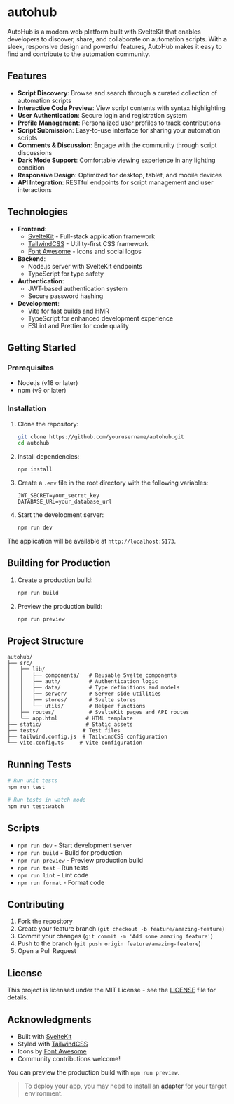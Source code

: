 # autohub

AutoHub is a modern web platform built with SvelteKit that enables developers to discover, share, and collaborate on automation scripts. With a sleek, responsive design and powerful features, AutoHub makes it easy to find and contribute to the automation community.

## Features

- **Script Discovery**: Browse and search through a curated collection of automation scripts
- **Interactive Code Preview**: View script contents with syntax highlighting
- **User Authentication**: Secure login and registration system
- **Profile Management**: Personalized user profiles to track contributions
- **Script Submission**: Easy-to-use interface for sharing your automation scripts
- **Comments & Discussion**: Engage with the community through script discussions
- **Dark Mode Support**: Comfortable viewing experience in any lighting condition
- **Responsive Design**: Optimized for desktop, tablet, and mobile devices
- **API Integration**: RESTful endpoints for script management and user interactions

## Technologies

- **Frontend**:
  - [SvelteKit](https://kit.svelte.dev/) - Full-stack application framework
  - [TailwindCSS](https://tailwindcss.com/) - Utility-first CSS framework
  - [Font Awesome](https://fontawesome.com/) - Icons and social logos
- **Backend**:
  - Node.js server with SvelteKit endpoints
  - TypeScript for type safety
- **Authentication**:
  - JWT-based authentication system
  - Secure password hashing
- **Development**:
  - Vite for fast builds and HMR
  - TypeScript for enhanced development experience
  - ESLint and Prettier for code quality

## Getting Started

### Prerequisites

- Node.js (v18 or later)
- npm (v9 or later)

### Installation

1. Clone the repository:
   ```bash
   git clone https://github.com/yourusername/autohub.git
   cd autohub
   ```

2. Install dependencies:
   ```bash
   npm install
   ```

3. Create a `.env` file in the root directory with the following variables:
   ```env
   JWT_SECRET=your_secret_key
   DATABASE_URL=your_database_url
   ```

4. Start the development server:
   ```bash
   npm run dev
   ```

The application will be available at `http://localhost:5173`.

## Building for Production

1. Create a production build:
   ```bash
   npm run build
   ```

2. Preview the production build:
   ```bash
   npm run preview
   ```

## Project Structure

```
autohub/
├── src/
│   ├── lib/
│   │   ├── components/   # Reusable Svelte components
│   │   ├── auth/         # Authentication logic
│   │   ├── data/         # Type definitions and models
│   │   ├── server/       # Server-side utilities
│   │   ├── stores/       # Svelte stores
│   │   └── utils/        # Helper functions
│   ├── routes/           # SvelteKit pages and API routes
│   └── app.html         # HTML template
├── static/              # Static assets
├── tests/              # Test files
├── tailwind.config.js  # TailwindCSS configuration
└── vite.config.ts     # Vite configuration
```

## Running Tests

```bash
# Run unit tests
npm run test

# Run tests in watch mode
npm run test:watch
```

## Scripts

- `npm run dev` - Start development server
- `npm run build` - Build for production
- `npm run preview` - Preview production build
- `npm run test` - Run tests
- `npm run lint` - Lint code
- `npm run format` - Format code

## Contributing

1. Fork the repository
2. Create your feature branch (`git checkout -b feature/amazing-feature`)
3. Commit your changes (`git commit -m 'Add some amazing feature'`)
4. Push to the branch (`git push origin feature/amazing-feature`)
5. Open a Pull Request

## License

This project is licensed under the MIT License - see the [LICENSE](LICENSE) file for details.

## Acknowledgments

- Built with [SvelteKit](https://kit.svelte.dev/)
- Styled with [TailwindCSS](https://tailwindcss.com/)
- Icons by [Font Awesome](https://fontawesome.com/)
- Community contributions welcome!

You can preview the production build with `npm run preview`.

> To deploy your app, you may need to install an [adapter](https://svelte.dev/docs/kit/adapters) for your target environment.
